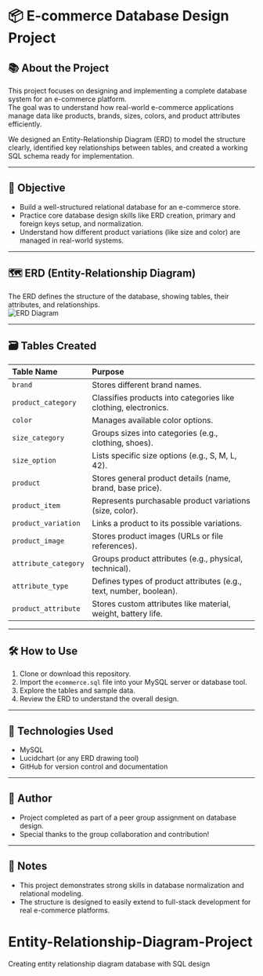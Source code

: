 # 📦 E-commerce Database Design Project

## 📚 About the Project
This project focuses on designing and implementing a complete database system for an e-commerce platform.  
The goal was to understand how real-world e-commerce applications manage data like products, brands, sizes, colors, and product attributes efficiently.

We designed an Entity-Relationship Diagram (ERD) to model the structure clearly, identified key relationships between tables, and created a working SQL schema ready for implementation.

---

## 🎯 Objective
- Build a well-structured relational database for an e-commerce store.
- Practice core database design skills like ERD creation, primary and foreign keys setup, and normalization.
- Understand how different product variations (like size and color) are managed in real-world systems.

---

## 🗺️ ERD (Entity-Relationship Diagram)
The ERD defines the structure of the database, showing tables, their attributes, and relationships.  
![ERD Diagram](ERD.png)

---

## 🗃️ Tables Created
| Table Name | Purpose |
|:-----------|:--------|
| `brand` | Stores different brand names. |
| `product_category` | Classifies products into categories like clothing, electronics. |
| `color` | Manages available color options. |
| `size_category` | Groups sizes into categories (e.g., clothing, shoes). |
| `size_option` | Lists specific size options (e.g., S, M, L, 42). |
| `product` | Stores general product details (name, brand, base price). |
| `product_item` | Represents purchasable product variations (size, color). |
| `product_variation` | Links a product to its possible variations. |
| `product_image` | Stores product images (URLs or file references). |
| `attribute_category` | Groups product attributes (e.g., physical, technical). |
| `attribute_type` | Defines types of product attributes (e.g., text, number, boolean). |
| `product_attribute` | Stores custom attributes like material, weight, battery life. |

---

## 🛠️ How to Use
1. Clone or download this repository.
2. Import the `ecommerce.sql` file into your MySQL server or database tool.
3. Explore the tables and sample data.
4. Review the ERD to understand the overall design.

---

## 🚀 Technologies Used
- MySQL
- Lucidchart (or any ERD drawing tool)
- GitHub for version control and documentation

---

## 💬 Author
- Project completed as part of a peer group assignment on database design.
- Special thanks to the group collaboration and contribution!

---

## 📌 Notes
- This project demonstrates strong skills in database normalization and relational modeling.
- The structure is designed to easily extend to full-stack development for real e-commerce platforms.
# Entity-Relationship-Diagram-Project
Creating entity relationship diagram database with SQL design
